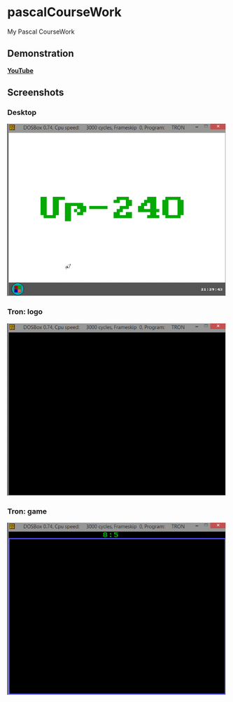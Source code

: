 # pascalCourseWork
My Pascal CourseWork

## Demonstration
[**YouTube**](http://www.youtube.com/watch?v=uPadzHyEbVo)

## Screenshots
### Desktop
![alt text](https://raw.githubusercontent.com/ArmanYeghiazaryan/pascalCourseWork/master/screenshots/desktop.gif "Desktop")
### Tron: logo
![alt text](https://raw.githubusercontent.com/ArmanYeghiazaryan/pascalCourseWork/master/screenshots/tron_logo.gif "Tron - logo")
### Tron: game
![alt text](https://raw.githubusercontent.com/ArmanYeghiazaryan/pascalCourseWork/master/screenshots/tron.gif "Tron")

